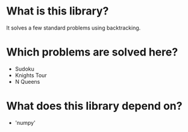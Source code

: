 # What is this library?
It solves a few standard problems using backtracking.

# Which problems are solved here?
* Sudoku
* Knights Tour
* N Queens

# What does this library depend on?
* 'numpy'

